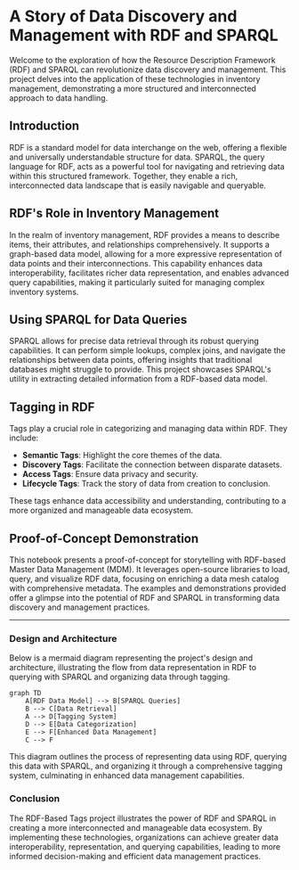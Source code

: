 # A Story of Data Discovery and Management with RDF and SPARQL

Welcome to the exploration of how the Resource Description Framework (RDF) and SPARQL can revolutionize data discovery and management. This project delves into the application of these technologies in inventory management, demonstrating a more structured and interconnected approach to data handling.

## Introduction

RDF is a standard model for data interchange on the web, offering a flexible and universally understandable structure for data. SPARQL, the query language for RDF, acts as a powerful tool for navigating and retrieving data within this structured framework. Together, they enable a rich, interconnected data landscape that is easily navigable and queryable.

## RDF's Role in Inventory Management

In the realm of inventory management, RDF provides a means to describe items, their attributes, and relationships comprehensively. It supports a graph-based data model, allowing for a more expressive representation of data points and their interconnections. This capability enhances data interoperability, facilitates richer data representation, and enables advanced query capabilities, making it particularly suited for managing complex inventory systems.

## Using SPARQL for Data Queries

SPARQL allows for precise data retrieval through its robust querying capabilities. It can perform simple lookups, complex joins, and navigate the relationships between data points, offering insights that traditional databases might struggle to provide. This project showcases SPARQL's utility in extracting detailed information from a RDF-based data model.

## Tagging in RDF

Tags play a crucial role in categorizing and managing data within RDF. They include:

- **Semantic Tags**: Highlight the core themes of the data.
- **Discovery Tags**: Facilitate the connection between disparate datasets.
- **Access Tags**: Ensure data privacy and security.
- **Lifecycle Tags**: Track the story of data from creation to conclusion.

These tags enhance data accessibility and understanding, contributing to a more organized and manageable data ecosystem.

## Proof-of-Concept Demonstration

This notebook presents a proof-of-concept for storytelling with RDF-based Master Data Management (MDM). It leverages open-source libraries to load, query, and visualize RDF data, focusing on enriching a data mesh catalog with comprehensive metadata. The examples and demonstrations provided offer a glimpse into the potential of RDF and SPARQL in transforming data discovery and management practices.

---

### Design and Architecture

Below is a mermaid diagram representing the project's design and architecture, illustrating the flow from data representation in RDF to querying with SPARQL and organizing data through tagging.

```mermaid
graph TD
    A[RDF Data Model] --> B[SPARQL Queries]
    B --> C[Data Retrieval]
    A --> D[Tagging System]
    D --> E[Data Categorization]
    E --> F[Enhanced Data Management]
    C --> F
```

This diagram outlines the process of representing data using RDF, querying this data with SPARQL, and organizing it through a comprehensive tagging system, culminating in enhanced data management capabilities.

### Conclusion

The RDF-Based Tags project illustrates the power of RDF and SPARQL in creating a more interconnected and manageable data ecosystem. By implementing these technologies, organizations can achieve greater data interoperability, representation, and querying capabilities, leading to more informed decision-making and efficient data management practices.

